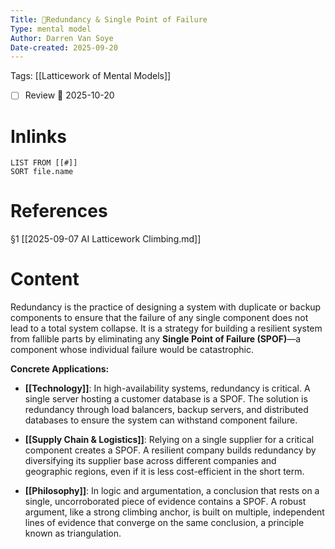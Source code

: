 ```yaml
---
Title: 🧩Redundancy & Single Point of Failure
Type: mental model 
Author: Darren Van Soye 
Date-created: 2025-09-20
---
```

Tags: [[Latticework of Mental Models]]

- [ ] Review 📅 2025-10-20
    
# Inlinks

```dataview
LIST FROM [[#]]
SORT file.name
```

# References

§1 [[2025-09-07 AI Latticework Climbing.md]]

# Content

Redundancy is the practice of designing a system with duplicate or backup components to ensure that the failure of any single component does not lead to a total system collapse. It is a strategy for building a resilient system from fallible parts by eliminating any **Single Point of Failure (SPOF)**—a component whose individual failure would be catastrophic.

**Concrete Applications:**

- **[[Technology]]**: In high-availability systems, redundancy is critical. A single server hosting a customer database is a SPOF. The solution is redundancy through load balancers, backup servers, and distributed databases to ensure the system can withstand component failure.
    
- **[[Supply Chain & Logistics]]**: Relying on a single supplier for a critical component creates a SPOF. A resilient company builds redundancy by diversifying its supplier base across different companies and geographic regions, even if it is less cost-efficient in the short term.
    
- **[[Philosophy]]**: In logic and argumentation, a conclusion that rests on a single, uncorroborated piece of evidence contains a SPOF. A robust argument, like a strong climbing anchor, is built on multiple, independent lines of evidence that converge on the same conclusion, a principle known as triangulation.
